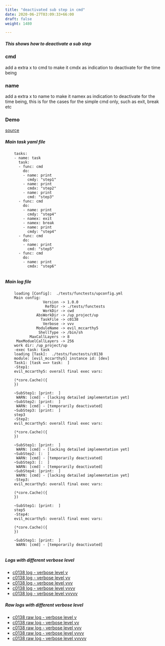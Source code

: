 ```yaml
---
title: "deactivated sub step in cmd"
date: 2020-06-27T03:09:33+66:00
draft: false
weight: 1480

---
```


##### This shows how to deactivate a sub step


### cmd


add a extra x to cmd to make it cmdx as indication to deactivate for the time being











### name


add a extra x to name to make it namex as indication to deactivate for the time being, this is for the cases for the simple cmd only, such as exit, break etc











### Demo








[source](https://github.com/upcmd/up/blob/master/tests/functests/c0138.yml)

##### Main task yaml file
```
    tasks:
    - name: task
      task:
      - func: cmd
        do:
        - name: print
          cmdy: "step1"
        - name: print
          cmdx: "step2"
        - name: print
          cmd: "step3"
      - func: cmd
        do:
        - name: print
          cmdy: "step4"
        - namex: exit
        - namex: break
        - name: print
          cmdy: "step4"
      - func: cmd
        do:
        - name: print
          cmd: "step5"
      - func: cmd
        do:
        - name: print
          cmdx: "step6"
    
```
##### Main log file
```
    loading [Config]:  ./tests/functests/upconfig.yml
    Main config:
                 Version -> 1.0.0
                  RefDir -> ./tests/functests
                 WorkDir -> cwd
              AbsWorkDir -> /up_project/up
                TaskFile -> c0138
                 Verbose -> vvv
              ModuleName -> evil_mccarthy5
               ShellType -> /bin/sh
           MaxCallLayers -> 8
     MaxModuelCallLayers -> 256
    work dir: /up_project/up
    -exec task: task
    loading [Task]:  ./tests/functests/c0138
    module: [evil_mccarthy5] instance id: [dev]
    Task1: [task ==> task:  ]
    -Step1:
    evil_mccarthy5: overall final exec vars:
    
    (*core.Cache)({
    })
    
    ~SubStep1: [print:  ]
     WARN: [cmd] - [lacking detailed implementation yet]
    ~SubStep2: [print:  ]
     WARN: [cmd] - [temporarily deactivated]
    ~SubStep3: [print:  ]
    step3
    -Step2:
    evil_mccarthy5: overall final exec vars:
    
    (*core.Cache)({
    })
    
    ~SubStep1: [print:  ]
     WARN: [cmd] - [lacking detailed implementation yet]
    ~SubStep2: [:  ]
     WARN: [cmd] - [temporarily deactivated]
    ~SubStep3: [:  ]
     WARN: [cmd] - [temporarily deactivated]
    ~SubStep4: [print:  ]
     WARN: [cmd] - [lacking detailed implementation yet]
    -Step3:
    evil_mccarthy5: overall final exec vars:
    
    (*core.Cache)({
    })
    
    ~SubStep1: [print:  ]
    step5
    -Step4:
    evil_mccarthy5: overall final exec vars:
    
    (*core.Cache)({
    })
    
    ~SubStep1: [print:  ]
     WARN: [cmd] - [temporarily deactivated]
    
```


##### Logs with different verbose level
* [c0138 log - verbose level v](../../logs/c0138_v)
* [c0138 log - verbose level vv](../../logs/c0138_vv)
* [c0138 log - verbose level vvv](../../logs/c0138_vvvv)
* [c0138 log - verbose level vvvv](../../logs/c0138_vvvv)
* [c0138 log - verbose level vvvvv](../../logs/c0138_vvvvv)

##### Raw logs with different verbose level
* [c0138 raw log - verbose level v](../../reflogs/c0138_v.log)
* [c0138 raw log - verbose level vv](../../reflogs/c0138_vv.log)
* [c0138 raw log - verbose level vvv](../../reflogs/c0138_vvv.log)
* [c0138 raw log - verbose level vvvv](../../reflogs/c0138_vvvv.log)
* [c0138 raw log - verbose level vvvvv](../../reflogs/c0138_vvvvv.log)







